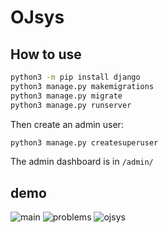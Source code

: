 # OJsys
## How to use
```bash
python3 -m pip install django
python3 manage.py makemigrations
python3 manage.py migrate
python3 manage.py runserver
```
Then create an admin user:
```bash
python3 manage.py createsuperuser
```
The admin dashboard is in `/admin/`
## demo

![main](https://github.com/boomzero/OJsys/assets/85378277/716cabe0-28a3-48aa-90b0-1957aac09af7)
![problems](https://github.com/boomzero/OJsys/assets/85378277/d8a078e0-321b-470a-8665-59848967b1fb)
![ojsys](https://github.com/boomzero/OJsys/assets/85378277/e3f60c38-19e8-4792-aced-1756b3d36ab5)
